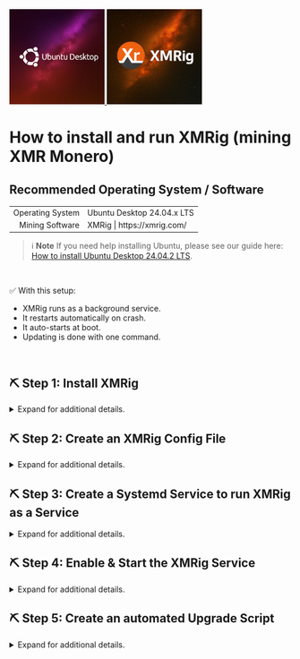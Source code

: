 <a href="./Icons%20and%20Screenshots/20250805_110313.png">
  <img src="./Icons%20and%20Screenshots/20250805_110313.png" height="170"/>
</a>
<a href="./Icons%20and%20Screenshots/20250915_001213.png">
  <img src="./Icons%20and%20Screenshots/20250915_001213.png" height="170"/>
</a>

# How to install and run XMRig (mining XMR Monero)

<!--
YouTube <br>
&emsp; [[ placeholder for embedded video and link ]] <br>
Rumble <br>
&emsp; [[ placeholder for embedded video and link ]] <br>
<br>
-->

## Recommended Operating System / Software

<table>
  <tr>
    <td align="right">Operating System</td>
    <td>Ubuntu Desktop 24.04.x LTS</td>
  </tr>
  <tr>
    <td align="right">Mining Software</td>
    <td>XMRig | https://xmrig.com/</td>
  </tr>
</table>

> ℹ️ **Note** If you need help installing Ubuntu, please see our guide here: [How to install Ubuntu Desktop 24.04.2 LTS](../../01.%20Operating%20Systems/How%20to%20install%20Ubuntu%20Desktop%2024.04.2%20LTS/How%20to%20install%20Ubuntu%20Desktop%2024.04.2%20LTS.md).
<br>

✅ With this setup: <br>
- XMRig runs as a background service. <br>
- It restarts automatically on crash. <br>
- It auto-starts at boot. <br>
- Updating is done with one command. <br>
<br>

## ⛏️ Step 1: Install XMRig

<details>
  <summary>Expand for additional details.</summary>

### Update System

```bash
sudo apt update && sudo apt upgrade -y
```

### Install Dependencies

```bash
sudo apt install git build-essential cmake automake libtool autoconf libhwloc-dev libuv1-dev libssl-dev -y
```

### Clone XMRig

```bash
git clone https://github.com/xmrig/xmrig.git
```
```bash
cd xmrig
```

***

### (Optional) Modify the donation level.

Edit the donate.h file to disable the default donation: <br>

Open the src/donate.h file with a text editor: <br>

```bash
nano src/donate.h
```
> ℹ️ To save changes in nano, select `Ctrl+x`, then `Shift+Y`, then `Enter`. <br>
<br>

Locate the line that defines the default donation level: <br>
&emsp; `constexpr const int kDefaultDonateLevel = 1;` <br>
&emsp; `constexpr const int kMinimumDonateLevel = 1;` <br>
<br>

Change the value from 1 to 0: <br>
&emsp; `constexpr const int kDefaultDonateLevel = 0;` <br>
&emsp; `constexpr const int kMinimumDonateLevel = 0;` <br>
<br>

***

### Build the XMRig Binary (application software)

```bash
mkdir build && cd build
```
```bash
cmake ..
```
```bash
make -j$(nproc)
```
<br>

XMRig binary will be at: <br>
`~/xmrig/build/xmrig`

</details>

## ⛏️ Step 2: Create an XMRig Config File

<details>
  <summary>Expand for additional details.</summary>
<br>

Go to the following URL:
```bash
https://xmrig.com/wizard
```
&emsp; > Under 'Start', select 'New configuration'. <br>
&emsp;&emsp; > Enter your pool (I currently recommend `HashVault.pro`) and wallet address information. <br>
&emsp; > Select 'Backends' <br>
&emsp;&emsp;&emsp; Enabling `CPU` will enable mining using your CPU. <br>
&emsp;&emsp;&emsp; Enabling `OpenCL` will enable mining for AMD GPUs (not recommended as it is inefficient, power vs the extra hash rate). <br>
&emsp;&emsp;&emsp; Enabling `CUDA` will enable mining for NVIDIA GPUs (not recommended as it is inefficient, power vs the extra hash rate). <br>
&emsp; > Select 'Misc' and adjust Donation percentage if needed. <br>
&emsp; > Select 'Result'. <br>
&emsp;&emsp; > Download the generated `config.json` file. <br>

> ℹ️ Your config file will start off looking like the following. Once you start XMRig, it'll automatically update your configuration file (see example further down).

```bash
{
    "autosave": true,
    "cpu": true,
    "opencl": false,
    "cuda": false,
    "pools": [
        {
            "url": "pool.hashvault.pro:443",
            "user": "<wallet address>", # I removed my wallet address for privacy.
            "keepalive": true,
            "tls": true
        }
    ]
}
```

&emsp; > Move this `config.json` file to your `~/xmrig/build` directory, within the same folder as the './xmrig' binary we created. <br>
<br>

Run XMRig with the following commands and verify you're seeing Hash Rate from your rig in the pool:
```bash
cd ~/xmrig/build/
```
```bash
./xmrig -c config.json
```

Example of udpated `config.json` file after running XMRig: <br>
> ℹ️ This output is from a Proxmox Virtual Machine with 8x vCPUs. <br>
```bash
{
    "api": {
        "id": null,
        "worker-id": null
    },
    "http": {
        "enabled": false,
        "host": "127.0.0.1",
        "port": 0,
        "access-token": null,
        "restricted": true
    },
    "autosave": true,
    "background": false,
    "colors": true,
    "title": true,
    "randomx": {
        "init": -1,
        "init-avx2": -1,
        "mode": "auto",
        "1gb-pages": false,
        "rdmsr": true,
        "wrmsr": true,
        "cache_qos": false,
        "numa": true,
        "scratchpad_prefetch_mode": 1
    },
    "cpu": {
        "enabled": true,
        "huge-pages": true,
        "huge-pages-jit": false,
        "hw-aes": null,
        "priority": null,
        "memory-pool": false,
        "yield": true,
        "asm": true,
        "argon2-impl": null,
        "argon2": [0, 1, 2, 3, 4, 5, 6, 7],
        "cn": [
            [1, 0],
            [1, 1],
            [1, 2],
            [1, 3],
            [1, 4],
            [1, 5],
            [1, 6],
            [1, 7]
        ],
        "cn-heavy": [
            [1, 0],
            [1, 1],
            [1, 2],
            [1, 3]
        ],
        "cn-lite": [
            [1, 0],
            [1, 1],
            [1, 2],
            [1, 3],
            [1, 4],
            [1, 5],
            [1, 6],
            [1, 7]
        ],
        "cn-pico": [
            [2, 0],
            [2, 1],
            [2, 2],
            [2, 3],
            [2, 4],
            [2, 5],
            [2, 6],
            [2, 7]
        ],
        "cn/upx2": [
            [2, 0],
            [2, 1],
            [2, 2],
            [2, 3],
            [2, 4],
            [2, 5],
            [2, 6],
            [2, 7]
        ],
        "ghostrider": [
            [8, 0],
            [8, 1],
            [8, 2],
            [8, 3],
            [8, 4],
            [8, 5],
            [8, 6],
            [8, 7]
        ],
        "rx": [0, 1, 2, 3, 4, 5, 6, 7],
        "rx/wow": [0, 1, 2, 3, 4, 5, 6, 7],
        "cn-lite/0": false,
        "cn/0": false,
        "rx/arq": "rx/wow"
    },
    "opencl": {
        "enabled": false,
        "cache": true,
        "loader": null,
        "platform": "AMD",
        "adl": true
    },
    "cuda": {
        "enabled": false,
        "loader": null,
        "nvml": true
    },
    "log-file": null,
    "donate-level": 0,
    "donate-over-proxy": 1,
    "pools": [
        {
            "algo": null,
            "coin": null,
            "url": "pool.hashvault.pro:443",
            "user": "<wallet address>", # I removed my wallet address for privacy.
            "pass": null,
            "rig-id": null,
            "nicehash": false,
            "keepalive": true,
            "enabled": true,
            "tls": true,
            "sni": false,
            "tls-fingerprint": null,
            "daemon": false,
            "socks5": null,
            "self-select": null,
            "submit-to-origin": false
        }
    ],
    "retries": 5,
    "retry-pause": 5,
    "print-time": 60,
    "health-print-time": 60,
    "dmi": true,
    "syslog": false,
    "tls": {
        "enabled": false,
        "protocols": null,
        "cert": null,
        "cert_key": null,
        "ciphers": null,
        "ciphersuites": null,
        "dhparam": null
    },
    "dns": {
        "ip_version": 0,
        "ttl": 30
    },
    "user-agent": null,
    "verbose": 0,
    "watch": true,
    "pause-on-battery": false,
    "pause-on-active": false
}
```

</details>

## ⛏️ Step 3: Create a Systemd Service to run XMRig as a Service

<details>
  <summary>Expand for additional details.</summary>
<br>

Once you've confirmed your able to successfully run the XMRig software and it is producing Hash Rate within the pool, we can run XMRig as a service. <br>

Running XMRig as a service has the following benefits. <br>
&emsp; - Auto-start on boot; Mining starts automatically when the machine boots, even if you don’t log in. <br>
&emsp; - Automatic restarts on crash; If XMRig crashes, systemd can restart it automatically. <br>
&emsp; - Significantly reduces downtime and missed mining time. <br>
&emsp; - Cleaner process management; You don’t need to keep an open terminal session (whether that's via the Desktop or remote SSH session). <br>
&emsp; - systemctl start xmrig, stop, status, and journalctl -u xmrig give you full control and logs. <br>
&emsp; - Centralized logging; All XMRig output goes to journalctl, so you don’t lose logs when closing terminals. <br>
<br>

```bash
sudo nano /etc/systemd/system/xmrig.service
```
<br>

Paste: <br>
🔑 Replace userName / groupName with your Linux username. <br>

Syntax:
```bash
[Unit]
Description=XMRig Monero Miner
After=network.target

[Service]
ExecStart=/home/userName/xmrig/build/xmrig -c /home/userName/xmrig/build/config.json
WorkingDirectory=/home/userName/xmrig/build
User=userName
Group=groupName # same as userName
Restart=always
LimitNOFILE=65535

[Install]
WantedBy=multi-user.target
```
<br>

Example:
```bash
[Unit]
Description=XMRig Monero Miner
After=network.target

[Service]
ExecStart=/home/xmrig-04/xmrig/build/xmrig -c /home/xmrig-04/xmrig/build/config.json
WorkingDirectory=/home/xmrig-04/xmrig/build
User=xmrig-04
Group=xmrig-04
Restart=always
LimitNOFILE=65535

[Install]
WantedBy=multi-user.target
```

</details>

## ⛏️ Step 4: Enable & Start the XMRig Service

<details>
  <summary>Expand for additional details.</summary>

### Reload systemd

```bash
sudo systemctl daemon-reexec
```

### Enable at boot

```bash
sudo systemctl enable xmrig.service
```

### Start miner

```bash
sudo systemctl start xmrig.service
```

### Check status/logs

```bash
systemctl status xmrig.service
```
```bash
journalctl -fu xmrig.service
```

</details>

## ⛏️ Step 5: Create an automated Upgrade Script

<details>
  <summary>Expand for additional details.</summary>
<br>

Create a script to update XMRig + restart service: <br>
```bash
sudo nano /usr/local/bin/xmrig-update.sh
```
<br>

Paste: <br>

Syntax: <br>
```bash
#!/bin/bash
set -e

echo "[*] Updating XMRig..."
cd /home/YOURUSER/xmrig
git pull
cd build
make -j$(nproc)

echo "[*] Restarting XMRig service..."
sudo systemctl restart xmrig.service

echo "[✓] Update complete!"
```
<br>

Example:
```bash
#!/bin/bash
set -e

echo "[*] Updating XMRig..."
cd /home/xmrig-04/xmrig
git pull
cd build
make -j$(nproc)

echo "[*] Restarting XMRig service..."
sudo systemctl restart xmrig.service

echo "[✓] Update complete!"
```
<br>

Make it executable: <br>
```bash
sudo chmod +x /usr/local/bin/xmrig-update.sh
```
<br>

Now you can just run: <br>
```bash
xmrig-update.sh
```

</details>
